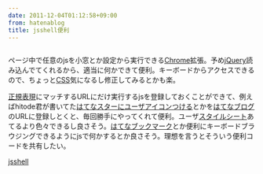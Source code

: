 ```yaml
---
date: 2011-12-04T01:12:58+09:00
from: hatenablog
title: jsshell便利
---
```


<p><a href="https://chrome.google.com/webstore/detail/kmgmkbicahmbceidoidjbkbpkfogaldh"><img src="http://dl.dropbox.com/u/5978869/image/20111204_010616.png" alt="" class="frame"/></a></p><p>ページ中で任意のjsを小窓とか設定から実行できる<a class="keyword" href="http://d.hatena.ne.jp/keyword/Chrome">Chrome</a>拡張。予め<a class="keyword" href="http://d.hatena.ne.jp/keyword/jQuery">jQuery</a>読み込んでてくれるから、適当に何かできて便利。キーボードからアクセスできるので、ちょっと<a class="keyword" href="http://d.hatena.ne.jp/keyword/CSS">CSS</a>気になるし修正してみるとかも楽。</p><p><a class="keyword" href="http://d.hatena.ne.jp/keyword/%C0%B5%B5%AC%C9%BD%B8%BD">正規表現</a>にマッチするURLにだけ実行するjsを登録しておくことができて、例えばhitode君が書いてた<a href="http://hitode909.hatenablog.com/entry/2011/11/16/112242">はてなスターにユーザアイコンつける</a>とかを<a class="keyword" href="http://d.hatena.ne.jp/keyword/%A4%CF%A4%C6%A4%CA%A5%D6%A5%ED%A5%B0">はてなブログ</a>のURLに登録しとくと、毎回勝手にやってくれて便利。ユーザ<a class="keyword" href="http://d.hatena.ne.jp/keyword/%A5%B9%A5%BF%A5%A4%A5%EB%A5%B7%A1%BC%A5%C8">スタイルシート</a>あてるより色々できるし良さそう。<a class="keyword" href="http://d.hatena.ne.jp/keyword/%A4%CF%A4%C6%A4%CA%A5%D6%A5%C3%A5%AF%A5%DE%A1%BC%A5%AF">はてなブックマーク</a>とか便利にキーボードブラウジングできるようにjsで何かするとか良さそう。理想を言うとそういう便利コードを共有したい。</p><p><a href="https://chrome.google.com/webstore/detail/kmgmkbicahmbceidoidjbkbpkfogaldh">jsshell</a></p>

